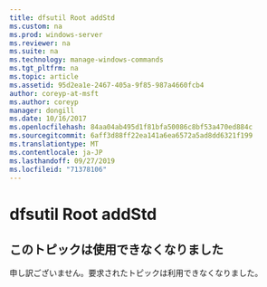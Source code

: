 ```yaml
---
title: dfsutil Root addStd
ms.custom: na
ms.prod: windows-server
ms.reviewer: na
ms.suite: na
ms.technology: manage-windows-commands
ms.tgt_pltfrm: na
ms.topic: article
ms.assetid: 95d2ea1e-2467-405a-9f85-987a4660fcb4
author: coreyp-at-msft
ms.author: coreyp
manager: dongill
ms.date: 10/16/2017
ms.openlocfilehash: 84aa04ab495d1f81bfa50086c8bf53a470ed884c
ms.sourcegitcommit: 6aff3d88ff22ea141a6ea6572a5ad8dd6321f199
ms.translationtype: MT
ms.contentlocale: ja-JP
ms.lasthandoff: 09/27/2019
ms.locfileid: "71378106"
---
```

# <a name="dfsutil-root-addstd"></a>dfsutil Root addStd



## <a name="this-topic-is-no-longer-available"></a>このトピックは使用できなくなりました

申し訳ございません。要求されたトピックは利用できなくなりました。